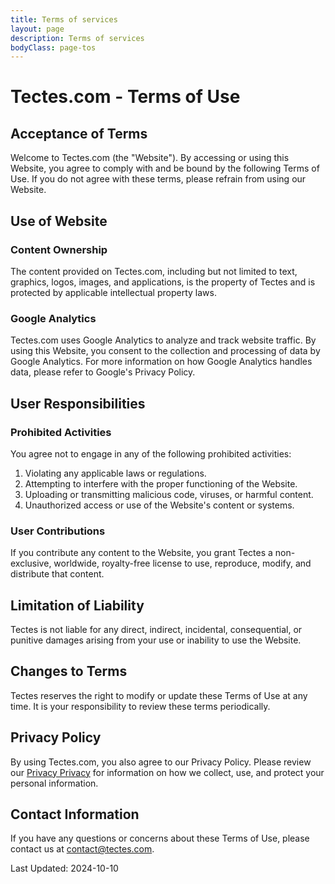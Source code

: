 ```yaml
---
title: Terms of services
layout: page
description: Terms of services
bodyClass: page-tos
---
```


# Tectes.com - Terms of Use

## Acceptance of Terms

Welcome to Tectes.com (the "Website"). By accessing or using this Website, you agree to comply with and be bound by the following Terms of Use. If you do not agree with these terms, please refrain from using our Website.

## Use of Website

### Content Ownership

The content provided on Tectes.com, including but not limited to text, graphics, logos, images, and applications, is the property of Tectes and is protected by applicable intellectual property laws.

### Google Analytics

Tectes.com uses Google Analytics to analyze and track website traffic. By using this Website, you consent to the collection and processing of data by Google Analytics. For more information on how Google Analytics handles data, please refer to Google's Privacy Policy.

## User Responsibilities

### Prohibited Activities

You agree not to engage in any of the following prohibited activities:

1. Violating any applicable laws or regulations.
2. Attempting to interfere with the proper functioning of the Website.
3. Uploading or transmitting malicious code, viruses, or harmful content.
4. Unauthorized access or use of the Website's content or systems.

### User Contributions

If you contribute any content to the Website, you grant Tectes a non-exclusive, worldwide, royalty-free license to use, reproduce, modify, and distribute that content.

## Limitation of Liability

Tectes is not liable for any direct, indirect, incidental, consequential, or punitive damages arising from your use or inability to use the Website.

## Changes to Terms

Tectes reserves the right to modify or update these Terms of Use at any time. It is your responsibility to review these terms periodically.

## Privacy Policy

By using Tectes.com, you also agree to our Privacy Policy. Please review our <a href="{{ site.data.menus.terms[0].url | relative_url }}">Privacy Privacy</a> for information on how we collect, use, and protect your personal information.

## Contact Information

If you have any questions or concerns about these Terms of Use, please contact us at [contact@tectes.com](mailto:contact@tectes.com).

Last Updated: 2024-10-10